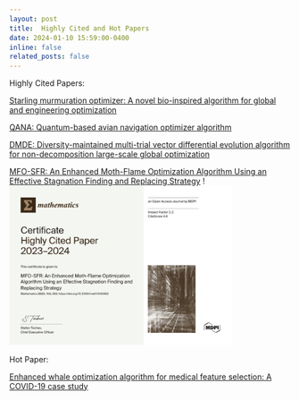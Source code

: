 ```yaml
---
layout: post
title:  Highly Cited and Hot Papers 
date: 2024-01-10 15:59:00-0400
inline: false
related_posts: false
---
```


     
Highly Cited Papers:

 [Starling murmuration optimizer: A novel bio-inspired algorithm for global and engineering optimization](https://www.sciencedirect.com/science/article/abs/pii/S0045782522000330)
 
[QANA: Quantum-based avian navigation optimizer algorithm](https://www.sciencedirect.com/science/article/abs/pii/S0952197621001627)

[DMDE: Diversity-maintained multi-trial vector differential evolution algorithm for non-decomposition large-scale global
optimization](https://www.sciencedirect.com/science/article/abs/pii/S0957417422003359)

[MFO-SFR: An Enhanced Moth-Flame Optimization Algorithm Using an Effective Stagnation Finding and Replacing Strategy](https://www.mdpi.com/2227-7390/11/4/862)
!<img src="/assets/img/HighlyC.jpg" alt="MFO-SFR Certificate Highly Cited Paper 2023–2024" width="400px">
 
Hot Paper:

[Enhanced whale optimization algorithm for medical feature selection: A COVID-19 case study](https://www.sciencedirect.com/science/article/pii/S0010482522006126)    



